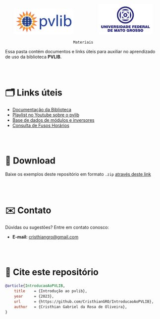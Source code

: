 <div align="center">
    <img src="../.github/Imagens/pvlib_logo.png" style="width: 20vw; margin-right: 8vw">
    <img src="../.github/Imagens/ufmt.png" style="width: 18vw">

    Materiais
</div>

Essa pasta contém documentos e links úteis para auxiliar no aprendizado de uso da biblioteca **PVLIB**.

<br><br>

# 🗂️ Links úteis

- [Documentação da Biblioteca](https://pvlib-python.readthedocs.io/en/stable/reference/index.html) 
- [Playlist no Youtube sobre o pvlib](https://www.youtube.com/watch?v=zKzhMQaNjDI&list=PLK7k_QaEmaHsPk_mwzneTE2VTNCpYBiky&index=1)
- [Base de dados de módulos e inversores](https://github.com/NREL/SAM/tree/develop/deploy/libraries)
- [Consulta de Fusos Horários](https://en.wikipedia.org/wiki/List_of_tz_database_time_zones)

<br><br>

# 💾 Download
Baixe os exemplos deste repositório em formato `.zip` [através deste link](https://github.com/CristhianGRO/IntroducaoAoPVLIB/archive/refs/heads/main.zip)

<br><br>

# ✉️ Contato

Dúvidas ou sugestões? Entre em contato conosco: 

- **E-mail:** cristhiangro@gmail.com

<br><br>

# 💬 Cite este repositório

```bibtex
@article{IntroducaoAoPVLIB,
    title    = {Introdução ao pvlib},
    year     = {2023},
    url      = {https://github.com/CristhianGRO/IntroducaoAoPVLIB},
    author   = {Cristhian Gabriel da Rosa de Oliveira},
}
```
